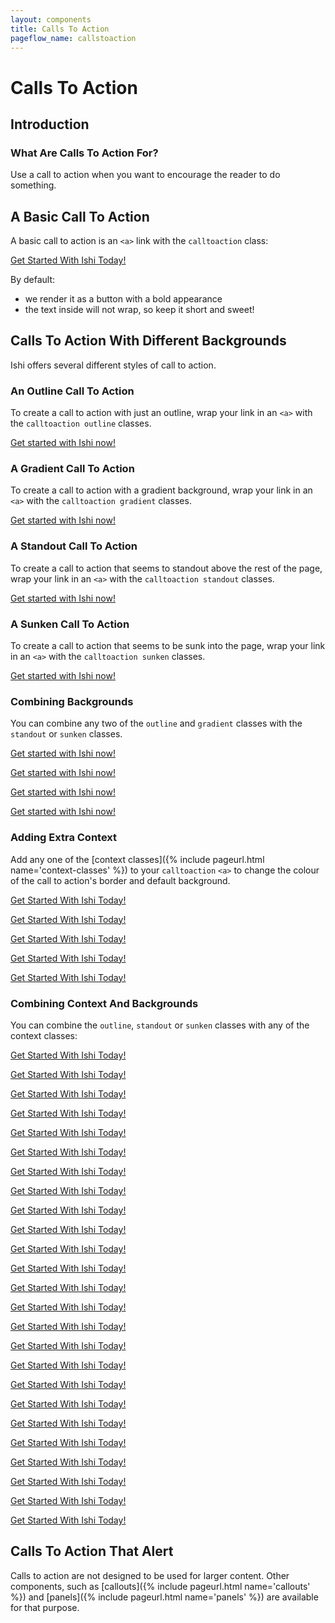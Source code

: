 ```yaml
---
layout: components
title: Calls To Action
pageflow_name: callstoaction
---
```


# Calls To Action

## Introduction

### What Are Calls To Action For?

Use a call to action when you want to encourage the reader to do something.

## A Basic Call To Action

A basic call to action is an `<a>` link with the `calltoaction` class:

<a class="calltoaction" href="{% include pageurl.html name='getting-started' %}">Get Started With Ishi Today!</a>

By default:

* we render it as a button with a bold appearance
* the text inside will not wrap, so keep it short and sweet!

## Calls To Action With Different Backgrounds

Ishi offers several different styles of call to action.

### An Outline Call To Action

To create a call to action with just an outline, wrap your link in an `<a>` with the `calltoaction outline` classes.

<a class="calltoaction outline" href="{% include pageurl.html name='getting-started' %}">Get started with Ishi now!</a>

### A Gradient Call To Action

To create a call to action with a gradient background, wrap your link in an `<a>` with the `calltoaction gradient` classes.

<a class="calltoaction gradient" href="{% include pageurl.html name='getting-started' %}">Get started with Ishi now!</a>

### A Standout Call To Action

To create a call to action that seems to standout above the rest of the page, wrap your link in an `<a>` with the `calltoaction standout` classes.

<a class="calltoaction standout" href="{% include pageurl.html name='getting-started' %}">Get started with Ishi now!</a>

### A Sunken Call To Action

To create a call to action that seems to be sunk into the page, wrap your link in an `<a>` with the `calltoaction sunken` classes.

<a class="calltoaction sunken" href="{% include pageurl.html name='getting-started' %}">Get started with Ishi now!</a>

### Combining Backgrounds

You can combine any two of the `outline` and `gradient` classes with the `standout` or `sunken` classes.

<a class="calltoaction outline standout" href="{% include pageurl.html name='getting-started' %}">Get started with Ishi now!</a>

<a class="calltoaction outline sunken" href="{% include pageurl.html name='getting-started' %}">Get started with Ishi now!</a>

<a class="calltoaction gradient standout" href="{% include pageurl.html name='getting-started' %}">Get started with Ishi now!</a>

<a class="calltoaction gradient sunken" href="{% include pageurl.html name='getting-started' %}">Get started with Ishi now!</a>

### Adding Extra Context

Add any one of the [context classes]({% include pageurl.html name='context-classes' %}) to your `calltoaction` `<a>` to change the colour of the call to action's border and default background.

<a class="calltoaction attention" href="{% include pageurl.html name='getting-started' %}">Get Started With Ishi Today!</a>

<a class="calltoaction info" href="{% include pageurl.html name='getting-started' %}">Get Started With Ishi Today!</a>

<a class="calltoaction success" href="{% include pageurl.html name='getting-started' %}">Get Started With Ishi Today!</a>

<a class="calltoaction warning" href="{% include pageurl.html name='getting-started' %}">Get Started With Ishi Today!</a>

<a class="calltoaction danger" href="{% include pageurl.html name='getting-started' %}">Get Started With Ishi Today!</a>

### Combining Context And Backgrounds

You can combine the `outline`, `standout` or `sunken` classes with any of the context classes:

<a class="calltoaction attention outline" href="{% include pageurl.html name='getting-started' %}">Get Started With Ishi Today!</a>

<a class="calltoaction attention outline standout" href="{% include pageurl.html name='getting-started' %}">Get Started With Ishi Today!</a>

<a class="calltoaction attention outline sunken" href="{% include pageurl.html name='getting-started' %}">Get Started With Ishi Today!</a>

<a class="calltoaction attention standout" href="{% include pageurl.html name='getting-started' %}">Get Started With Ishi Today!</a>

<a class="calltoaction attention sunken" href="{% include pageurl.html name='getting-started' %}">Get Started With Ishi Today!</a>

<a class="calltoaction info outline" href="{% include pageurl.html name='getting-started' %}">Get Started With Ishi Today!</a>

<a class="calltoaction info outline standout" href="{% include pageurl.html name='getting-started' %}">Get Started With Ishi Today!</a>

<a class="calltoaction info outline sunken" href="{% include pageurl.html name='getting-started' %}">Get Started With Ishi Today!</a>

<a class="calltoaction info standout" href="{% include pageurl.html name='getting-started' %}">Get Started With Ishi Today!</a>

<a class="calltoaction info sunken" href="{% include pageurl.html name='getting-started' %}">Get Started With Ishi Today!</a>

<a class="calltoaction success outline" href="{% include pageurl.html name='getting-started' %}">Get Started With Ishi Today!</a>

<a class="calltoaction success outline standout" href="{% include pageurl.html name='getting-started' %}">Get Started With Ishi Today!</a>

<a class="calltoaction success outline sunken" href="{% include pageurl.html name='getting-started' %}">Get Started With Ishi Today!</a>

<a class="calltoaction success standout" href="{% include pageurl.html name='getting-started' %}">Get Started With Ishi Today!</a>

<a class="calltoaction success sunken" href="{% include pageurl.html name='getting-started' %}">Get Started With Ishi Today!</a>

<a class="calltoaction warning outline" href="{% include pageurl.html name='getting-started' %}">Get Started With Ishi Today!</a>

<a class="calltoaction warning outline standout" href="{% include pageurl.html name='getting-started' %}">Get Started With Ishi Today!</a>

<a class="calltoaction warning outline sunken" href="{% include pageurl.html name='getting-started' %}">Get Started With Ishi Today!</a>

<a class="calltoaction warning standout" href="{% include pageurl.html name='getting-started' %}">Get Started With Ishi Today!</a>

<a class="calltoaction warning sunken" href="{% include pageurl.html name='getting-started' %}">Get Started With Ishi Today!</a>

<a class="calltoaction danger outline" href="{% include pageurl.html name='getting-started' %}">Get Started With Ishi Today!</a>

<a class="calltoaction danger outline standout" href="{% include pageurl.html name='getting-started' %}">Get Started With Ishi Today!</a>

<a class="calltoaction danger outline sunken" href="{% include pageurl.html name='getting-started' %}">Get Started With Ishi Today!</a>

<a class="calltoaction danger standout" href="{% include pageurl.html name='getting-started' %}">Get Started With Ishi Today!</a>

<a class="calltoaction danger sunken" href="{% include pageurl.html name='getting-started' %}">Get Started With Ishi Today!</a>

## Calls To Action That Alert

Calls to action are not designed to be used for larger content. Other components, such as [callouts]({% include pageurl.html name='callouts' %}) and [panels]({% include pageurl.html name='panels' %}) are available for that purpose.